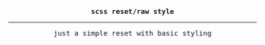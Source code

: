 <pre><p align="center"><strong>scss reset/raw style</strong></p><hr /><p align="center">just a simple reset with basic styling</p></pre>
